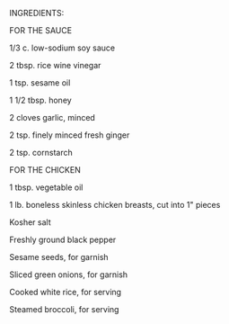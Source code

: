 INGREDIENTS:


FOR THE SAUCE

1/3 c. low-sodium soy sauce

2 tbsp. rice wine vinegar

1 tsp. sesame oil

1 1/2 tbsp. honey

2 cloves garlic, minced

2 tsp. finely minced fresh ginger

2 tsp. cornstarch


FOR THE CHICKEN

1 tbsp. vegetable oil

1 lb. boneless skinless chicken breasts, cut into 1" pieces

Kosher salt

Freshly ground black pepper

Sesame seeds, for garnish

Sliced green onions, for garnish

Cooked white rice, for serving

Steamed broccoli, for serving
